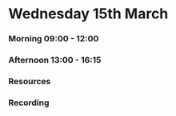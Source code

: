 # Wednesday 15th March

### Morning 09:00 - 12:00
 

### Afternoon 13:00 - 16:15



### Resources



### Recording